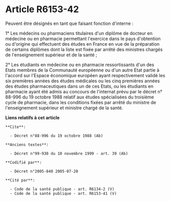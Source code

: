 # Article R6153-42

Peuvent être désignés en tant que faisant fonction d'interne :

1° Les médecins ou pharmaciens titulaires d'un diplôme de docteur en médecine ou en pharmacie permettant l'exercice dans le
pays d'obtention ou d'origine qui effectuent des études en France en vue de la préparation de certains diplômes dont la liste
est fixée par arrêté des ministres chargés de l'enseignement supérieur et de la santé ;

2° Les étudiants en médecine ou en pharmacie ressortissants d'un des Etats membres de la Communauté européenne ou d'un autre
Etat partie à l'accord sur l'Espace économique européen ayant respectivement validé les six premières années des études
médicales ou les cinq premières années des études pharmaceutiques dans un de ces Etats, ou les étudiants en pharmacie ayant
été admis au concours de l'internat prévu par le décret n° 88-996 du 19 octobre 1988 relatif aux études spécialisées du
troisième cycle de pharmacie, dans les conditions fixées par arrêté du ministre de l'enseignement supérieur et ministre
chargé de la santé.

**Liens relatifs à cet article**

	**Cite**:

	  - Décret n°88-996 du 19 octobre 1988 (Ab)

	**Anciens textes**:

	  - Décret n°99-930 du 10 novembre 1999 - art. 39 (Ab)

	**Codifié par**:

	  - Décret n°2005-840 2005-07-20

	**Cité par**:

	  - Code de la santé publique - art. R6134-2 (V)
	  - Code de la santé publique - art. R6153-41 (V)
